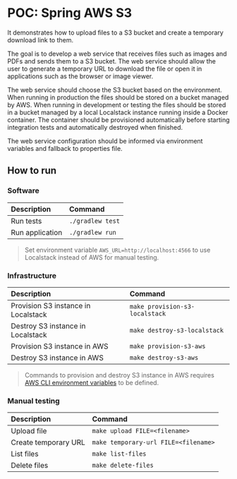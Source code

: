 # POC: Spring AWS S3

It demonstrates how to upload files to a S3 bucket and create a temporary download link to them.

The goal is to develop a web service that receives files such as images and PDFs and sends them to a S3 bucket. The web service should allow the user to generate a temporary URL to download the file or open it in applications such as the browser or image viewer.

The web service should choose the S3 bucket based on the environment. When running in production the files should be stored on a bucket managed by AWS. When running in development or testing the files should be stored in a bucket managed by a local Localstack instance running inside a Docker container. The container should be provisioned automatically before starting integration tests and automatically destroyed when finished.

The web service configuration should be informed via environment variables and fallback to properties file.

## How to run

### Software

| Description | Command |
| :--- | :--- |
| Run tests | `./gradlew test` |
| Run application | `./gradlew run` |

> Set environment variable `AWS_URL=http://localhost:4566` to use Localstack instead of AWS for manual testing.

### Infrastructure

| Description | Command |
| :--- | :--- |
| Provision S3 instance in Localstack | `make provision-s3-localstack` |
| Destroy S3 instance in Localstack | `make destroy-s3-localstack` |
| Provision S3 instance in AWS | `make provision-s3-aws` |
| Destroy S3 instance in AWS | `make destroy-s3-aws` |

> Commands to provision and destroy S3 instance in AWS requires [AWS CLI environment variables](https://docs.aws.amazon.com/cli/latest/userguide/cli-configure-envvars.html) to be defined.

### Manual testing

| Description | Command |
| :--- | :--- |
| Upload file | `make upload FILE=<filename>` |
| Create temporary URL | `make temporary-url FILE=<filename>` |
| List files | `make list-files` |
| Delete files | `make delete-files` |

